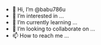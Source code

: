 - 👋 Hi, I’m @babu786u
- 👀 I’m interested in ...
- 🌱 I’m currently learning ...
- 💞️ I’m looking to collaborate on ...
- 📫 How to reach me ...

<!---
babu786u/babu786u is a ✨ special ✨ repository because its `README.md` (this file) appears on your GitHub profile.
You can click the Preview link to take a look at your changes.
--->

